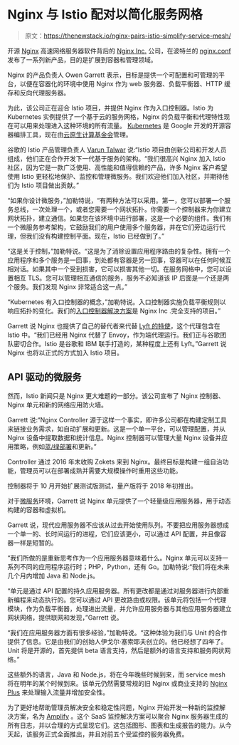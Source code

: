 # Nginx 与 Istio 配对以简化服务网格

> 原文：<https://thenewstack.io/nginx-pairs-istio-simplify-service-mesh/>

开源 [Nginx](https://nginx.org/en/) 高速网络服务器软件背后的 [Nginx Inc.](https://www.nginx.com/) 公司，在波特兰的 [nginx.conf](https://www.nginx.com/nginxconf/) 发布了一系列新产品，目的是扩展到容器和管理领域。

Nginx 的产品负责人 Owen Garrett 表示，目标是提供一个可配置和可管理的平台，以便在容器化的环境中使用 Nginx 作为 web 服务器、负载平衡器、HTTP 缓存和反向代理服务器。

为此，该公司正在迎合 Istio 项目，并提供 Nginx 作为入口控制器。Istio 为 Kubernetes 实例提供了一个基于云的服务网格，Nginx 的负载平衡和代理特性现在可以用来处理进入这种环境的所有流量。 [Kubernetes](/category/kubernetes/) 是 Google 开发的开源容器编排工具，现在由[云原生计算基金会](https://www.cncf.io/)管理。

谷歌的 Istio 产品管理负责人 [Varun Talwar](https://www.linkedin.com/in/varuntalwar/) 说:“Istio 项目由创新公司和开发人员组成，他们正在合作开发下一代基于服务的架构。“我们很高兴 Nginx 加入 Istio 社区，因为它是一款广泛使用、高性能和值得信赖的产品，许多 Nginx 客户希望使用 Istio 更轻松地保护、监控和管理微服务。我们欢迎他们加入社区，并期待他们为 Istio 项目做出贡献。”

“如果你设计微服务，”加勒特说，“有两种方法可以采用。第一，您可以部署一个服务总线，一次处理一个，或者您需要一个网状拓扑。你需要一个控制器来为你建立网状拓扑，建立通信。如果您在该环境中进行部署，这是一个必要的组件。我们有一个微服务参考架构，它鼓励我们的用户使用多个服务器，并在它们旁边运行代理，但我们没有构建控制平面。现在，Istio 已经做到了。”

“这是关于控制，”加勒特说。“这是为了消除设置应用程序路由的复杂性。拥有一个应用程序和多个服务是一回事，到处都有容器是另一回事，容器可以在任何时候互相对话。如果其中一个受到损害，它可以损害其他一切。在服务网格中，您可以设置相互 TLS。您可以管理相互通信的服务，服务不必知道该 IP 后面是一个还是两个服务。我们发现 Nginx 非常适合这一点。”

“Kubernetes 有入口控制器的概念，”加勒特说。入口控制器实施负载平衡规则以响应拓扑的变化。我们的[入口控制器解决方案](https://github.com/kubernetes/ingress)是 Nginx Inc .完全支持的项目。”

Garrett 说 Nginx 也提供了自己的替代者来代替 [Lyft 的特使](https://thenewstack.io/lyfts-envoy-provides-move-monolith-soa/)，这个代理包含在 Istio 中。“我们已经用 Nginx 代替了 Envoy，作为端代理运行。我们正与谷歌团队密切合作。Istio 是谷歌和 IBM 联手打造的，某种程度上还有 Lyft。”Garrett 说 Nginx 也将以正式的方式加入 Istio 项目。

## API 驱动的微服务

然而，Istio 新闻只是 Nginx 更大难题的一部分。该公司宣布了 Nginx 控制器、Nginx 单元和新的网络应用防火墙。

Garrett 说:“Nginx Controller 源于这样一个事实，即许多公司都在构建定制工具来链接业务需求，如自动扩展和更新。这是一个单一平台，可以管理配置，并从 Nginx 设备中提取数据和统计信息。Nginx 控制器可以管理大量 Nginx 设备并应用策略，例如[蓝/绿部署](https://martinfowler.com/bliki/BlueGreenDeployment.html)和更新。”

Controller 通过 2016 年末收购 Zokets 来到 Nginx。最终目标是构建一组自治功能，管理员可以在部署成熟并需要大规模操作时重用这些功能。

控制器将于 10 月开始扩展测试版测试，量产版将于 2018 年初推出。

对于[微服务](/category/microservices/)环境，Garrett 说 Nginx 单元提供了一个轻量级应用服务器，用于动态构建的容器和虚拟机。

Garrett 说，现代应用服务器不应该从过去开始使用队列。不要把应用服务器想成一个单一的、长时间运行的进程，它们应该更小，可以通过 API 配置，并且像容器一样是短暂的。

“我们所做的是重新思考作为一个应用服务器意味着什么。Nginx 单元可以支持一系列不同的应用程序运行时；PHP，Python，还有 Go。加勒特说:“我们将在未来几个月内增加 Java 和 Node.js。

“单元是通过 API 配置的持久应用服务器。所有更改都是通过对服务器进行内部重新编程来动态执行的。您可以通过 API 更改路由或权限。该单元将包括一个代理模块，作为负载平衡器，处理进出流量，并允许应用服务器与其他应用服务器建立网状网络，提供联网和发现，”Garrett 说。

“我们在应用服务器方面有很多经验，”加勒特说。“这种体验为我们与 Unit 的合作提供了信息。它是由我们的创始人伊戈尔·塞索耶夫创立的。他已经想了四年了。Unit 将是开源的，首先提供 beta 语言支持，然后是额外的语言支持和服务网状网络。”

这些额外的语言，Java 和 Node.js，将在今年晚些时候到来，而 service mesh 将在明年的某个时候到来。该单元仍然需要常规的旧 Nginx 或商业支持的 [Nginx Plus](https://www.nginx.com/products/) 来处理输入流量并增加安全性。

为了更好地帮助管理员解决安全和稳定性问题，Nginx 开始开发一种新的监控解决方案，名为 [Amplify](https://www.nginx.com/amplify/) 。这个 SaaS 监控解决方案可以聚合 Nginx 服务器生成的所有日志，并以合理的方式呈现它们。这包括图形、图表和生成报告的能力。从今天起，该服务正式全面推出，并且对前五个受监控的服务器免费。

<svg xmlns:xlink="http://www.w3.org/1999/xlink" viewBox="0 0 68 31" version="1.1"><title>Group</title> <desc>Created with Sketch.</desc></svg>